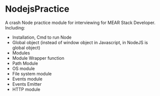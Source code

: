 # NodejsPractice
A crash Node practice module for interviewing for MEAR Stack Developer.
Including:
+ Installation, Cmd to run Node
+ Global object (instead of window object in Javascript, in NodeJS is global object)
+ Modules
+ Module Wrapper function
+ Path Module
+ OS module
+ File system module
+ Events module
+ Events Emitter
+ HTTP module

